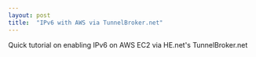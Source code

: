 ```yaml
---
layout: post
title:  "IPv6 with AWS via TunnelBroker.net"
---
```

Quick tutorial on enabling IPv6 on AWS EC2 via HE.net's TunnelBroker.net

